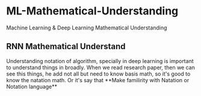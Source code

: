 # ML-Mathematical-Understanding
Machine Learning &amp; Deep Learning Mathematical Understanding

## RNN Mathematical Understand 
<p> Understanding notation of algorithm, specially in deep learning is important to understand things in broadly. 
When we read research paper, then we can see this things, he add not all but need to know basis math, so it's good to know the natation math. Or it's say that **Make familirity with Natation or Notation language** </p>
